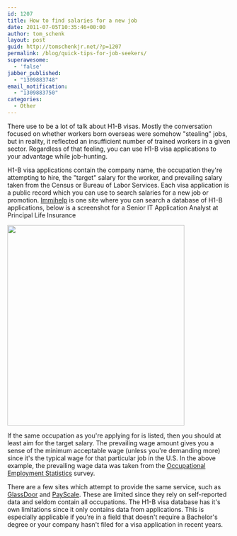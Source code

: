 ```yaml
---
id: 1207
title: How to find salaries for a new job
date: 2011-07-05T10:35:46+00:00
author: tom_schenk
layout: post
guid: http://tomschenkjr.net/?p=1207
permalink: /blog/quick-tips-for-job-seekers/
superawesome:
  - 'false'
jabber_published:
  - "1309883748"
email_notification:
  - "1309883750"
categories:
  - Other
---
```

There use to be a lot of talk about H1-B visas. Mostly the conversation focused on whether workers born overseas were somehow "stealing" jobs, but in reality, it reflected an insufficient number of trained workers in a given sector. Regardless of that feeling, you can use H1-B visa applications to your advantage while job-hunting.

H1-B visa applications contain the company name, the occupation they're attempting to hire, the "target" salary for the worker, and prevailing salary taken from the Census or Bureau of Labor Services. Each visa application is a public record which you can use to search salaries for a new job or promotion. <a href="http://www.immihelp.com/h1b-sponsoring-companies-database/">Immihelp</a> is one site where you can search a database of H1-B applications, below is a screenshot for a Senior IT Application Analyst at Principal Life Insurance

<a href="http://tomschenkjr.net/wordpress/wp-content/uploads/2011/07/h1-b-visa-data.png"><img class="aligncenter size-full wp-image-1220" title="H1-B Visa Data" src="http://tomschenkjr.net/wordpress/wp-content/uploads/2011/07/h1-b-visa-data.png" alt="" width="400" height="453" /></a>

If the same occupation as you're applying for is listed, then you should at least aim for the target salary. The prevailing wage amount gives you a sense of the minimum acceptable wage (unless you're demanding more) since it's the typical wage for that particular job in the U.S. In the above example, the prevailing wage data was taken from the <a href="http://www.bls.gov/oes/">Occupational Employment Statistics</a> survey.

There are a few sites which attempt to provide the same service, such as <a href="www.glassdoor.com">GlassDoor</a> and <a href="www.payscale.com">PayScale</a>. These are limited since they rely on self-reported data and seldom contain all occupations. The H1-B visa database has it's own limitations since it only contains data from applications. This is especially applicable if you're in a field that doesn't require a Bachelor's degree or your company hasn't filed for a visa application in recent years.